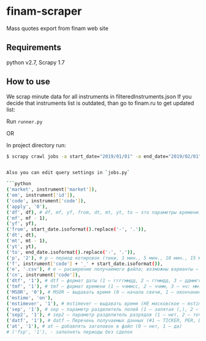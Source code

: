 # finam-scraper
Mass quotes export from finam web site

## Requirements
python v2.7, Scrapy 1.7

## How to use
We scrap minute data for all instruments in filteredInstruments.json 
If you decide that instruments list is outdated, than go to finam.ru to get updated list:


Run `runner.py`

OR

In project directory run:

```sh
$ scrapy crawl jobs -a start_date="2019/01/01" -a end_date="2019/02/01" -o 2019_01-02.csv -t csv


Also you can edit query settings in `jobs.py`

```python
('market', instrument['market']),
('em', instrument['id']),
('code', instrument['code']),
('apply', '0'),
('df', df), # df, mf, yf, from, dt, mt, yt, to – это параметры времени.
('mf', mf - 1),
('yf', yf),
('from', start_date.isoformat().replace('-', '.')),
('dt', dt),
('mt', mt - 1),
('yt', yt),
('to', end_date.isoformat().replace('-', '.')),
('p', '2'), # p — период котировок (тики, 1 мин., 5 мин., 10 мин., 15 мин., 30 мин., 1 час, 1 день, 1 неделя, 1 месяц)
('f', instrument['code'] + '_' + start_date.isoformat()),
('e', '.csv'), # e – расширение получаемого файла; возможны варианты — .txt либо .csv
('cn', instrument['code']),
('dtf', '1'), # dtf — формат даты (1 — ггггммдд, 2 — ггммдд, 3 — ддммгг, 4 — дд/мм/гг, 5 — мм/дд/гг)
('tmf', '1'), # tmf — формат времени (1 — ччммсс, 2 — ччмм, 3 — чч: мм: сс, 4 — чч: мм)
('MSOR', '0'), # MSOR — выдавать время (0 — начала свечи, 1 — окончания свечи)
('mstime', 'on'),
('mstimever', '1'), # mstimever — выдавать время (НЕ московское — mstimever=0; московское — mstime='on', mstimever='1')
('sep', '1'), # sep — параметр разделитель полей (1 — запятая (,), 2 — точка (.), 3 — точка с запятой (;), 4 — табуляция (»), 5 — пробел ( ))
('sep2', '1'), # sep2 — параметр разделитель разрядов (1 — нет, 2 — точка (.), 3 — запятая (,), 4 — пробел ( ), 5 — кавычка ('))
('datf', '1'), # datf — Перечень получаемых данных (#1 — TICKER, PER, DATE, TIME, OPEN, HIGH, LOW, CLOSE, VOL; #2 — TICKER, PER, DATE, TIME, OPEN, HIGH, LOW, CLOSE; #3 — TICKER, PER, DATE, TIME, CLOSE, VOL; #4  TICKER, PER, DATE, TIME, CLOSE; #5 — DATE, TIME, OPEN, HIGH, LOW, CLOSE, VOL; #6 — DATE, TIME, LAST, VOL, ID, OPER).
('at', '1'), # at — добавлять заголовок в файл (0 — нет, 1 — да)
# ('fsp', '1'), - заполнять периоды без сделок